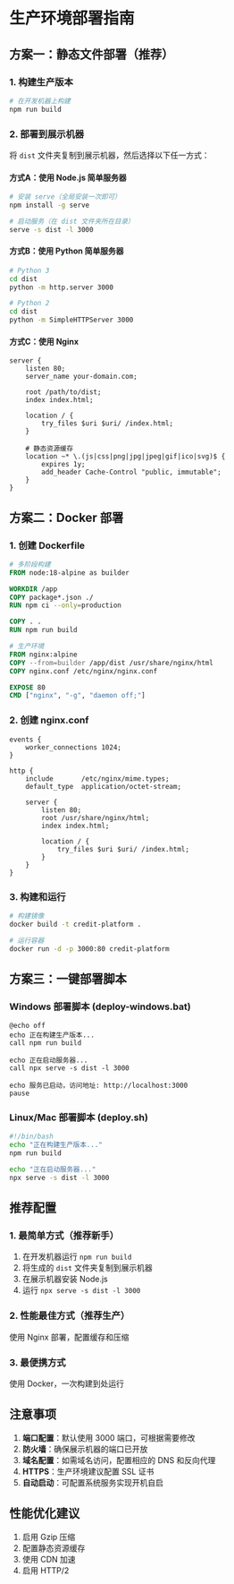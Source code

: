 # 生产环境部署指南

## 方案一：静态文件部署（推荐）

### 1. 构建生产版本
```bash
# 在开发机器上构建
npm run build
```

### 2. 部署到展示机器
将 `dist` 文件夹复制到展示机器，然后选择以下任一方式：

#### 方式A：使用 Node.js 简单服务器
```bash
# 安装 serve（全局安装一次即可）
npm install -g serve

# 启动服务（在 dist 文件夹所在目录）
serve -s dist -l 3000
```

#### 方式B：使用 Python 简单服务器
```bash
# Python 3
cd dist
python -m http.server 3000

# Python 2
cd dist
python -m SimpleHTTPServer 3000
```

#### 方式C：使用 Nginx
```nginx
server {
    listen 80;
    server_name your-domain.com;
    
    root /path/to/dist;
    index index.html;
    
    location / {
        try_files $uri $uri/ /index.html;
    }
    
    # 静态资源缓存
    location ~* \.(js|css|png|jpg|jpeg|gif|ico|svg)$ {
        expires 1y;
        add_header Cache-Control "public, immutable";
    }
}
```

## 方案二：Docker 部署

### 1. 创建 Dockerfile
```dockerfile
# 多阶段构建
FROM node:18-alpine as builder

WORKDIR /app
COPY package*.json ./
RUN npm ci --only=production

COPY . .
RUN npm run build

# 生产环境
FROM nginx:alpine
COPY --from=builder /app/dist /usr/share/nginx/html
COPY nginx.conf /etc/nginx/nginx.conf

EXPOSE 80
CMD ["nginx", "-g", "daemon off;"]
```

### 2. 创建 nginx.conf
```nginx
events {
    worker_connections 1024;
}

http {
    include       /etc/nginx/mime.types;
    default_type  application/octet-stream;
    
    server {
        listen 80;
        root /usr/share/nginx/html;
        index index.html;
        
        location / {
            try_files $uri $uri/ /index.html;
        }
    }
}
```

### 3. 构建和运行
```bash
# 构建镜像
docker build -t credit-platform .

# 运行容器
docker run -d -p 3000:80 credit-platform
```

## 方案三：一键部署脚本

### Windows 部署脚本 (deploy-windows.bat)
```batch
@echo off
echo 正在构建生产版本...
call npm run build

echo 正在启动服务器...
call npx serve -s dist -l 3000

echo 服务已启动，访问地址: http://localhost:3000
pause
```

### Linux/Mac 部署脚本 (deploy.sh)
```bash
#!/bin/bash
echo "正在构建生产版本..."
npm run build

echo "正在启动服务器..."
npx serve -s dist -l 3000
```

## 推荐配置

### 1. 最简单方式（推荐新手）
1. 在开发机器运行 `npm run build`
2. 将生成的 `dist` 文件夹复制到展示机器
3. 在展示机器安装 Node.js
4. 运行 `npx serve -s dist -l 3000`

### 2. 性能最佳方式（推荐生产）
使用 Nginx 部署，配置缓存和压缩

### 3. 最便携方式
使用 Docker，一次构建到处运行

## 注意事项

1. **端口配置**：默认使用 3000 端口，可根据需要修改
2. **防火墙**：确保展示机器的端口已开放
3. **域名配置**：如需域名访问，配置相应的 DNS 和反向代理
4. **HTTPS**：生产环境建议配置 SSL 证书
5. **自动启动**：可配置系统服务实现开机自启

## 性能优化建议

1. 启用 Gzip 压缩
2. 配置静态资源缓存
3. 使用 CDN 加速
4. 启用 HTTP/2
